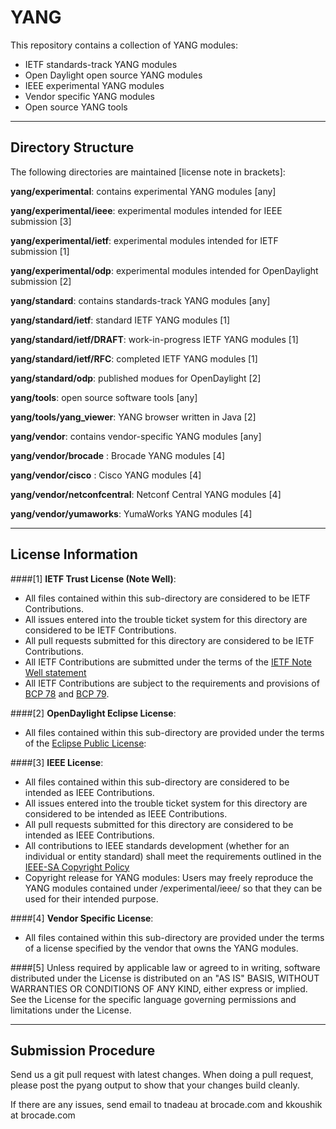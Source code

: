 YANG
=====

This repository contains a collection of YANG modules:

  * IETF standards-track YANG modules
  * Open Daylight open source YANG modules
  * IEEE experimental YANG modules
  * Vendor specific YANG modules
  * Open source YANG tools

***

Directory Structure
-------------------

The following directories are maintained [license note in brackets]:

  **yang/experimental**: contains experimental YANG modules [any]

  **yang/experimental/ieee**: experimental modules intended for IEEE submission [3]

  **yang/experimental/ietf**: experimental modules intended for IETF submission [1]

  **yang/experimental/odp**: experimental modules intended for OpenDaylight submission [2]

  **yang/standard**: contains standards-track YANG modules [any]

  **yang/standard/ietf**: standard IETF YANG modules [1]

  **yang/standard/ietf/DRAFT**: work-in-progress IETF YANG modules [1]

  **yang/standard/ietf/RFC**: completed IETF YANG modules [1]

  **yang/standard/odp**: published modues for OpenDaylight [2]

  **yang/tools**: open source software tools [any]

  **yang/tools/yang_viewer**: YANG browser written in Java [2]

  **yang/vendor**: contains vendor-specific YANG modules [any]

  **yang/vendor/brocade** : Brocade YANG modules [4]
  
  **yang/vendor/cisco** : Cisco YANG modules [4] 

  **yang/vendor/netconfcentral**: Netconf Central YANG modules [4]

  **yang/vendor/yumaworks**: YumaWorks YANG modules [4]

***

License Information
-------------------

####[1]  **IETF Trust License  (Note Well)**:

   * All files contained within this sub-directory are considered to be IETF Contributions.
   * All issues entered into the trouble ticket system for this directory are considered to be IETF Contributions.
   * All pull requests submitted for this directory are considered to be IETF Contributions.
   * All IETF Contributions are submitted under the terms of the [IETF Note Well statement](http://www.ietf.org/about/note-well.html)
   * All IETF Contributions are subject to the requirements and provisions of [BCP 78](http://tools.ietf.org/rfc/bcp/bcp78.txt) and [BCP 79](http://tools.ietf.org/rfc/bcp/bcp79.txt).

####[2]  **OpenDaylight Eclipse License**:

   * All files contained within this sub-directory are provided under the terms of the [Eclipse Public License](https://www.eclipse.org/legal/epl-v10.html):

####[3]  **IEEE License**:

   * All files contained within this sub-directory are considered to be intended as IEEE Contributions.
   * All issues entered into the trouble ticket system for this directory are considered to be intended as IEEE Contributions.
   * All pull requests submitted for this directory are considered to be intended as IEEE Contributions.
   * All contributions to IEEE standards development (whether for an individual or entity standard) shall meet the requirements outlined in the [IEEE-SA Copyright Policy](https://standards.ieee.org/develop/policies/bylaws/sect6-7.html#7)
   * Copyright release for YANG modules: Users may freely reproduce the YANG modules contained under /experimental/ieee/ so that they can be used for their intended purpose.

####[4]  **Vendor Specific License**:

  * All files contained within this sub-directory are provided under the terms of a license specified by the vendor that owns the YANG modules.

####[5] Unless required by applicable law or agreed to in writing, software distributed under the License is distributed on an "AS IS" BASIS, WITHOUT WARRANTIES OR CONDITIONS OF ANY KIND, either express or implied. See the License for the specific language governing permissions and limitations under the License.

***

Submission Procedure
--------------------

Send us a git pull request with latest changes. When doing a pull request, please post the pyang output to show that your changes build cleanly.

If there are any issues, send email to tnadeau at brocade.com and kkoushik at brocade.com

